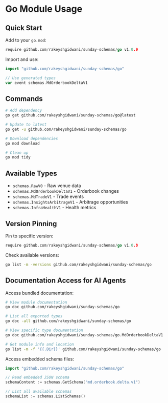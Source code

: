 # Go Module Usage

## Quick Start

Add to your `go.mod`:
```go
require github.com/rakeyshgidwani/sunday-schemas/go v1.0.9
```

Import and use:
```go
import "github.com/rakeyshgidwani/sunday-schemas/go"

// Use generated types
var event schemas.MdOrderbookDeltaV1
```

## Commands

```bash
# Add dependency
go get github.com/rakeyshgidwani/sunday-schemas/go@latest

# Update to latest
go get -u github.com/rakeyshgidwani/sunday-schemas/go

# Download dependencies
go mod download

# Clean up
go mod tidy
```

## Available Types

- `schemas.RawV0` - Raw venue data
- `schemas.MdOrderbookDeltaV1` - Orderbook changes
- `schemas.MdTradeV1` - Trade events
- `schemas.InsightsArbitrageV1` - Arbitrage opportunities
- `schemas.InfraHealthV1` - Health metrics

## Version Pinning

Pin to specific version:
```go
require github.com/rakeyshgidwani/sunday-schemas/go v1.0.8
```

Check available versions:
```bash
go list -m -versions github.com/rakeyshgidwani/sunday-schemas/go
```

## Documentation Access for AI Agents

Access bundled documentation:
```bash
# View module documentation
go doc github.com/rakeyshgidwani/sunday-schemas/go

# List all exported types
go doc -all github.com/rakeyshgidwani/sunday-schemas/go

# View specific type documentation
go doc github.com/rakeyshgidwani/sunday-schemas/go.MdOrderbookDeltaV1

# Get module info and location
go list -m -f '{{.Dir}}' github.com/rakeyshgidwani/sunday-schemas/go
```

Access embedded schema files:
```go
import "github.com/rakeyshgidwani/sunday-schemas/go"

// Read embedded JSON schema
schemaContent := schemas.GetSchema("md.orderbook.delta.v1")

// List all available schemas
schemaList := schemas.ListSchemas()
```